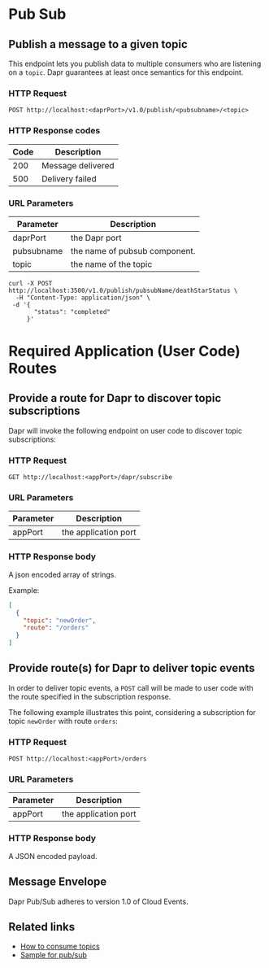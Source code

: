 # Pub Sub

## Publish a message to a given topic

This endpoint lets you publish data to multiple consumers who are listening on a ```topic```.
Dapr guarantees at least once semantics for this endpoint.

### HTTP Request

```http
POST http://localhost:<daprPort>/v1.0/publish/<pubsubname>/<topic>
```

### HTTP Response codes

Code | Description
---- | -----------
200  | Message delivered
500  | Delivery failed

### URL Parameters

Parameter | Description
--------- | -----------
daprPort | the Dapr port
pubsubname | the name of pubsub component.
topic | the name of the topic

```shell
curl -X POST http://localhost:3500/v1.0/publish/pubsubName/deathStarStatus \
  -H "Content-Type: application/json" \
 -d '{
       "status": "completed"
     }'
```

# Required Application (User Code) Routes

## Provide a route for Dapr to discover topic subscriptions

Dapr will invoke the following endpoint on user code to discover topic subscriptions:

### HTTP Request

```http
GET http://localhost:<appPort>/dapr/subscribe
```

### URL Parameters

Parameter | Description
--------- | -----------
appPort | the application port

### HTTP Response body

A json encoded array of strings.

Example:

```json
[
  {
    "topic": "newOrder",
    "route": "/orders"
  }
]
```

## Provide route(s) for Dapr to deliver topic events

In order to deliver topic events, a `POST` call will be made to user code with the route specified in the subscription response.

The following example illustrates this point, considering a subscription for topic `newOrder` with route `orders`:

### HTTP Request

```http
POST http://localhost:<appPort>/orders
```

### URL Parameters

Parameter | Description
--------- | -----------
appPort | the application port

### HTTP Response body

A JSON encoded payload.

## Message Envelope

Dapr Pub/Sub adheres to version 1.0 of Cloud Events.

## Related links

* [How to consume topics](https://github.com/dapr/docs/tree/master/howto/consume-topic)
* [Sample for pub/sub](https://github.com/dapr/quickstarts/tree/master/pub-sub) 
